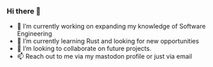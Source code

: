 ### Hi there 👋

- 🔭 I’m currently working on expanding my knowledge of Software Engineering
- 🌱 I’m currently learning Rust and looking for new opportunities
- 👯 I’m looking to collaborate on future projects.
- 📫 Reach out to me via my mastodon profile or just via email


<!--
**eurvin/eurvin** is a ✨ _special_ ✨ repository because its `README.md` (this file) appears on your GitHub profile.

Here are some ideas to get you started:

- 🔭 I’m currently working on expanding my knowledge of Software Engineering
- 🌱 I’m currently learning  Rust, ink! and other stuff to build web3 apps
- 👯 I’m looking to collaborate on ...
- 🤔 I’m looking for help with ...
- 💬 Ask me about anything, really.
- 📫 How to reach me: check my e-mail or twitter in my profile
- 😄 Pronouns: ...
- ⚡ Fun fact: ...
-->
